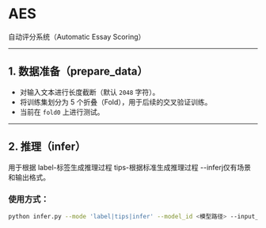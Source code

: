 # AES

自动评分系统（Automatic Essay Scoring）

---

## 1. 数据准备（prepare_data）

- 对输入文本进行长度截断（默认 `2048` 字符）。
- 将训练集划分为 5 个折叠（Fold），用于后续的交叉验证训练。
- 当前在 `fold0` 上进行测试。

---

## 2. 推理（infer）
用于根据 label-标签生成推理过程 tips-根据标准生成推理过程 --inferj仅有场景和输出格式。

### 使用方式：

```bash
python infer.py --mode 'label|tips|infer' --model_id <模型路径> --input_dir <输入文件路径> --len 测试的文件长度，会在对应csv前面添加_len
